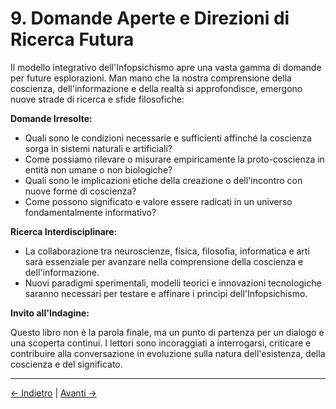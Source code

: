 # 9. Domande Aperte e Direzioni di Ricerca Futura

Il modello integrativo dell'Infopsichismo apre una vasta gamma di domande per future esplorazioni. Man mano che la nostra comprensione della coscienza, dell'informazione e della realtà si approfondisce, emergono nuove strade di ricerca e sfide filosofiche:

**Domande Irresolte:**

- Quali sono le condizioni necessarie e sufficienti affinché la coscienza sorga in sistemi naturali e artificiali?
- Come possiamo rilevare o misurare empiricamente la proto-coscienza in entità non umane o non biologiche?
- Quali sono le implicazioni etiche della creazione o dell'incontro con nuove forme di coscienza?
- Come possono significato e valore essere radicati in un universo fondamentalmente informativo?

**Ricerca Interdisciplinare:**

- La collaborazione tra neuroscienze, fisica, filosofia, informatica e arti sarà essenziale per avanzare nella comprensione della coscienza e dell'informazione.
- Nuovi paradigmi sperimentali, modelli teorici e innovazioni tecnologiche saranno necessari per testare e affinare i principi dell'Infopsichismo.

**Invito all'Indagine:**

Questo libro non è la parola finale, ma un punto di partenza per un dialogo e una scoperta continui. I lettori sono incoraggiati a interrogarsi, criticare e contribuire alla conversazione in evoluzione sulla natura dell'esistenza, della coscienza e del significato.

---
<div class="navigation-links">
<a href="../08_Il_Futuro_della_Coscienza/" class="nav-link prev-link">← Indietro</a> | <a href="../10_Contesto_Storico_e_Linee_Intellettuali/" class="nav-link next-link">Avanti →</a>
</div>
